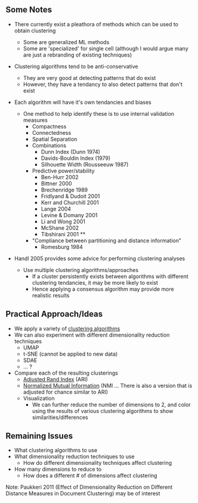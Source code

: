 Some Notes
-----------

* There currently exist a pleathora of methods which can be used to obtain clustering
	* Some are generalized ML methods
	* Some are 'specialized' for single cell (although I would argue many are just a rebranding of existing techniques)

* Clustering algorithms tend to be anti-conservative
	* They are very good at detecting patterns that do exist
	* However, they have a tendancy to also detect patterns that don't exist

* Each algorithm will have it's own tendancies and biases
	* One method to help identify these is to use internal validation measures
		* Compactness
		* Connectedness
		* Spatial Separation
		* Combinations
			* Dunn Index (Dunn 1974)
			* Davids-Bouldin Index (1979)
			* Silhouette Width (Rousseeuw 1987)
		* Predictive power/stability
			* Ben-Hurr 2002
			* Bittner 2000
			* Brechenridge 1989
			* Fridlyand & Dudoit 2001
			* Kerr and Churchill 2001
			* Lange 2004
			* Levine & Domany 2001
			* Li and Wong 2001
			* McShane 2002
			* Tibshirani 2001 **
		* "Compliance between partitioning and distance information"
			* Romesburg 1984

* Handl 2005 provides some advice for performing clustering analyses
	* Use multiple clustering algorithms/approaches
		* If a cluster persistently exists between algorithms with different clustering tendancies, it may be more likely to exist
		* Hence applying a consensus algorithm may provide more realistic results

Practical Approach/Ideas
------------------------
* We apply a variety of [clustering algorithms](https://scikit-learn.org/stable/modules/clustering.html)
* We can also experiment with different dimensionality reduction techniques
	* UMAP
	* t-SNE (cannot be applied to new data)
	* SDAE
	* ... ?
* Compare each of the resulting clusterings
	* [Adjusted Rand Index](https://scikit-learn.org/stable/modules/generated/sklearn.metrics.adjusted_rand_score.html) (ARI)
	* [Normalized Mutual Information](https://scikit-learn.org/stable/modules/generated/sklearn.metrics.normalized_mutual_info_score.html) (NMI ... There is also a version that is adjusted for chance similar to ARI)
	* Visualization
		* We can further reduce the number of dimensions to 2, and color using the results of various clustering algorithms to show similarities/differences

Remaining Issues
----------------
* What clustering algorithms to use
* What dimensionality reduction techniques to use
	* How do different dimensionality techniques affect clustering
* How many dimensions to reduce to
	* How does a different # of dimensions affect clustering

Note: Paukkeri 2011 (Effect of Dimensionality Reduction on Different Distance Measures in Document Clustering) may be of interest
